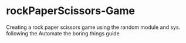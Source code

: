 # rockPaperScissors-Game
Creating a rock paper scissors game using the random module and sys. 
following the Automate the boring things guide
